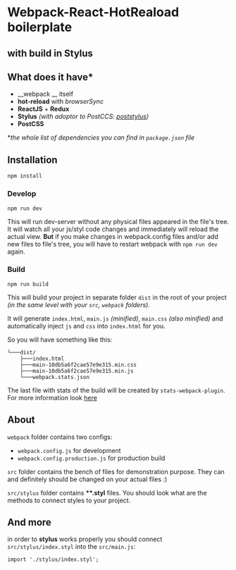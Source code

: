 # Webpack-React-HotReaload boilerplate
## with build in Stylus

## What does it have*

- __webpack __ itself
- __hot-reload__ with _browserSync_
- __ReactJS__ + __Redux__
- __Stylus__ _(with adoptor to PostCCS: [poststylus](https://github.com/seaneking/poststylus))_
- __PostCSS__

*_the whole list of dependencies you can find in `package.json` file_

## Installation
```
npm install
```

### Develop
```
npm run dev
```
This will run dev-server without any physical files appeared in the file's tree. It will watch all your js/styl code changes and immediately will reload the actual view.
__But__ if you make changes in webpack.config files and/or add new files to file's tree, you will have to restart webpack with `npm run dev` again.

### Build
```
npm run build
```
This will build your project in separate folder `dist` in the root of your project _(in the same level with your `src`, `webpack` folders)_.

It will generate `index.html`, `main.js` _(minified)_, `main.css` _(also minified)_ and automatically inject `js` and `css` into `index.html` for you.

So you will have something like this:
```
└───dist/
    ├───index.html
    ├───main-10db5a6f2cae57e9e315.min.css
    ├───main-10db5a6f2cae57e9e315.min.js
    └───webpack.stats.json
```
The last file with stats of the build will be created by `stats-webpack-plugin`. For more information look [here](https://www.npmjs.com/package/stats-webpack-plugin)

## About
`webpack` folder contains two configs:
- `webpack.config.js` for development
- `webpack.config.production.js` for production build

`src` folder contains the bench of files for demonstration purpose. They can and definitely should be changed on your actual files :)

`src/stylus` folder contains __**.styl__ files. You should look what are the methods to connect styles to your project.

## And more
in order to __stylus__ works properly you should connect `src/stylus/index.styl` into the `src/main.js`:
```
import './stylus/index.styl';
```
